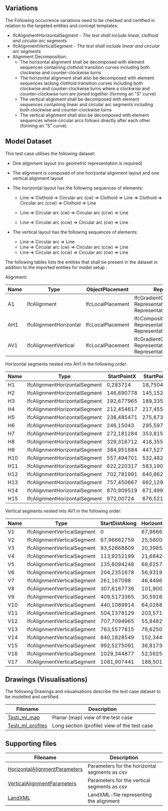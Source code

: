 ## Variations
The Following occurrence variations need to be checked and certified in relation to the targeted entities and concept templates:

- IfcAlignmentHorizontalSegment - *The test shall include linear, clothoid and circular arc segments*
- IfcAlignmentVerticalSegment - *The test shall include linear and circular arc segments*
- Alignment Decomposition:
  - The horizontal alignment shall be decomposed with element sequences containing clothoid transition curves including both clockwise and counter-clockwise turns
  - The horizontal alignment shall also be decomposed with element sequences lacking clothoid transition curves including both clockwise and counter-clockwise turns where a clockwise and counter-clockwise turn are joined together (forming an "S" curve)
  - The vertical alignment shall be decomposed with element sequences containing linear and circular arc segments including both clockwise and counter-clockwise turns
  - The vertical alignment shall also be decomposed with element sequences where circular arcs follows directly after each other (forming an "S" curve)

## Model Dataset
This test case utilises the following dataset:

- One alignment layout (no geometric representation is required)
- The alignment is composed of one horizontal alignment layout and one vertical alignment layout
- The horizontal layout has the following sequences of elements:

  - Line => Clothoid => Circular arc (cw) => Clothoid => Line => Clothoid => Circular arc (ccw) => Clothoid => Line

  - Line => Circular arc (cw) => Circular arc (ccw) => Line

  - Line => Circular arc (ccw) => Circular arc (cw) => Line
- The vertical layout has the following sequences of elements:

  - Line => Circular arc => Line
  - Line => Circular arc (cw) => Circular arc (ccw) => Line
  - Line => Circular arc (ccw) => Circular arc (cw) => Line

The following tables lists the entities that shall be present in the dataset in addition to the imported entities for model setup :

Alignment:

| Name | Type                   | ObjectPlacement   | Representation                                               |
| ---- | ---------------------- | ----------------- | ------------------------------------------------------------ |
| A1   | IfcAlignment           | IfcLocalPlacement | IfcGradientCurve<br />RepresentationIdentifier="Axis"<br />RepresentationType="Curve3D" |
| AH1  | IfcAlignmentHorizontal | IfcLocalPlacement | IfcCompositeCurve<br />RepresentationIdentifier="Axis"<br />RepresentationType="Curve2D" |
| AV1  | IfcAlignmentVertical   | IfcLocalPlacement | IfcGradientCurve<br />RepresentationIdentifier="Axis"<br />RepresentationType="Curve3D" |

Horizontal segments nested into AH1 in the following order:

| Name | Type                          | StartPointX | StartPointY | StartDirection | StartRadius | EndRadius | Length     | Type_1      |
| ---- | ----------------------------- | ----------- | ----------- | -------------- | ----------- | --------- | ---------- | ----------- |
| H1   | IfcAlignmentHorizontalSegment | 0,283714    | 18,750471   | 0,712199896    | 0           | 0         | 193,4232   | LINE        |
| H2   | IfcAlignmentHorizontalSegment | 146,690778  | 145,152631  | 0,712199906    | 0           | 200       | 63,845     | CLOTHOID    |
| H3   | IfcAlignmentHorizontalSegment | 192,677965  | 189,335669  | 0,871812399    | 200         | 200       | 34,420584  | CIRCULARARC |
| H4   | IfcAlignmentHorizontalSegment | 212,454617  | 217,455754  | 1,043915278    | 200         | 0         | 63,845     | CLOTHOID    |
| H5   | IfcAlignmentHorizontalSegment | 238,485471  | 275,673937  | 1,203527843    | 0           | 0         | 21,346852  | LINE        |
| H6   | IfcAlignmentHorizontalSegment | 246,15043   | 295,597202  | 1,20352782     | 0           | -200      | 63,845     | CLOTHOID    |
| H7   | IfcAlignmentHorizontalSegment | 272,181284  | 353,815386  | 1,04391532     | -200        | -200      | 85,355704  | CIRCULARARC |
| H8   | IfcAlignmentHorizontalSegment | 329,316712  | 416,355174  | 0,617136819    | -200        | 0         | 63,845     | CLOTHOID    |
| H9   | IfcAlignmentHorizontalSegment | 384,951684  | 447,527472  | 0,457524298    | 0           | 0         | 192,323738 | LINE        |
| H10  | IfcAlignmentHorizontalSegment | 557,494701  | 532,482327  | 0,457524293    | 200         | 200       | 82,814142  | CIRCULARARC |
| H11  | IfcAlignmentHorizontalSegment | 622,220317  | 583,190771  | 0,871595018    | -200        | -200      | 100,11889  | CIRCULARARC |
| H12  | IfcAlignmentHorizontalSegment | 702,781991  | 640,862461  | 0,371000558    | 0           | 0         | 58,659577  | LINE        |
| H13  | IfcAlignmentHorizontalSegment | 757,450667  | 662,129379  | 0,371000555    | -200        | -200      | 115,440984 | CIRCULARARC |
| H14  | IfcAlignmentHorizontalSegment | 870,909519  | 671,499388  | 6,076980939    | 200         | 200       | 102,335082 | CIRCULARARC |
| H15  | IfcAlignmentHorizontalSegment | 972,00724   | 676,521331  | 0,305471033    | 0           | 0         | 28,790227  | LINE        |

Vertical segments nested into AV1 in the following order:

| Name | Type                        | StartDistAlong | HorizontalLength | StartHeight | StartGradient | EndGradient  | Radius | Type_1           |
| ---- | --------------------------- | -------------- | ---------------- | ----------- | ------------- | ------------ | ------ | ---------------- |
| V1   | IfcAlignmentVerticalSegment | 0              | 67,96662759      | 43,475329   | -0,007734105  | -0,007734105 | 0      | CONSTANTGRADIENT |
| V2   | IfcAlignmentVerticalSegment | 67,96662759    | 25,56006049      | 42,94966796 | -0,007734105  | -0,093338018 | -300   | CIRCULARARC      |
| V3   | IfcAlignmentVerticalSegment | 93,52668809    | 20,39853177      | 41,66031927 | -0,093338018  | -0,093338018 | 0      | CONSTANTGRADIENT |
| V4   | IfcAlignmentVerticalSegment | 113,9252199    | 21,6842049       | 39,75636075 | -0,093338018  | -0,020657799 | 300    | CIRCULARARC      |
| V5   | IfcAlignmentVerticalSegment | 135,6094248    | 68,62574308      | 38,52203122 | -0,020657799  | -0,020657799 | 0      | CONSTANTGRADIENT |
| V6   | IfcAlignmentVerticalSegment | 204,2351678    | 56,93193013      | 37,10437443 | -0,020657799  | 0,007812811  | 2000   | CIRCULARARC      |
| V7   | IfcAlignmentVerticalSegment | 261,167098     | 46,44967561      | 36,73880354 | 0,007812811   | 0,007812811  | 0      | CONSTANTGRADIENT |
| V8   | IfcAlignmentVerticalSegment | 307,6167736    | 101,9005629      | 37,10170608 | 0,007812811   | 0,048630199  | 2500   | CIRCULARARC      |
| V9   | IfcAlignmentVerticalSegment | 409,5173365    | 30,59165499      | 39,97629696 | 0,048630199   | 0,048630199  | 0      | CONSTANTGRADIENT |
| V10  | IfcAlignmentVerticalSegment | 440,1089914    | 64,02882141      | 41,46397522 | 0,048630199   | -0,01545787  | -1000  | CIRCULARARC      |
| V11  | IfcAlignmentVerticalSegment | 504,1378129    | 203,5716837      | 42,52487872 | -0,01545787   | -0,01545787  | 0      | CONSTANTGRADIENT |
| V12  | IfcAlignmentVerticalSegment | 707,7094965    | 55,84829226      | 39,3780941  | -0,01545787   | -0,071486276 | -1000  | CIRCULARARC      |
| V13  | IfcAlignmentVerticalSegment | 763,5577815    | 76,62507339      | 36,95215385 | -0,071486276  | 0,005320833  | 1000   | CIRCULARARC      |
| V14  | IfcAlignmentVerticalSegment | 840,1828549    | 152,3446543      | 34,42091694 | 0,005320833   | 0,005320833  | 0      | CONSTANTGRADIENT |
| V15  | IfcAlignmentVerticalSegment | 992,5275091    | 36,817362        | 35,23151739 | 0,005320833   | 0,023736122  | 2000   | CIRCULARARC      |
| V16  | IfcAlignmentVerticalSegment | 1029,344877    | 52,56256394      | 35,76637241 | 0,023736122   | -0,028845118 | -1000  | CIRCULARARC      |
| V17  | IfcAlignmentVerticalSegment | 1081,907441    | 188,5015408      | 35,6321942  | -0,028845118  | -0,028845118 | 0      | CONSTANTGRADIENT |

## Drawings (Visualisations)

The following Drawings and visualisations describe the test case dataset to be modelled and certified.

| Filename                                     | Description                                  |
| -------------------------------------------- | -------------------------------------------- |
| [Testi_ml_map](./Testi_ml_map.pdf)           | Planar (map) view of the test case           |
| [Testi_ml_profiles](./Testi_ml_profiles.pdf) | Long section (profile) view of the test case |


## Supporting files

| Filename                                                     | Description                                   |
| ------------------------------------------------------------ | --------------------------------------------- |
| [HorizontalAlignmentParameters](./HorizontalAlignmentParameters.csv) | Parameters for the horizontal segments as csv |
| [VerticalAlignmentParameters](./VerticalAlignmentParameters.csv) | Parameters for the vertical segments as csv   |
| [LandXML](./Testi_101_ml.xml)                                | LandXML-file representing the alignment       |